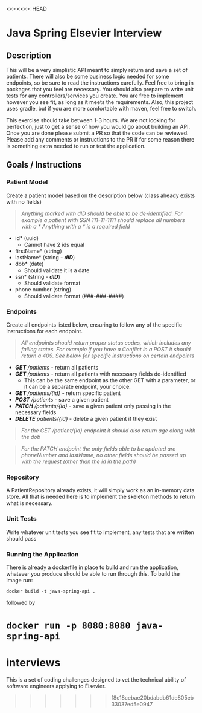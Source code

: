 <<<<<<< HEAD
# Java Spring Elsevier Interview 

## Description

This will be a very simplistic API meant to simply return and save a set of patients. 
There will also be some business logic needed for some endpoints, so be sure to
read the instructions carefully. Feel free to bring in packages that you feel are necessary. You should also 
prepare to write unit tests for any controllers/services you create. You are free to implement however you see fit,
as long as it meets the requirements. Also, this project uses gradle, but if you are more comfortable with maven, feel free 
to switch.

This exercise should take between 1-3 hours. We are not looking for perfection, just to get a sense
of how you would go about building an API. Once you are done please submit a PR so that the code can be
reviewed. Please add any comments or instructions to the PR if for some reason there is something extra needed
to run or test the application.

## Goals / Instructions

### Patient Model

Create a patient model based on the description below (class already exists with no fields)

> _Anything marked with dID should be able to be de-identified. For example
> a patient with SSN 111-11-1111 should replace all numbers with a *_
> _Anything with a * is a required field_

* id* (uuid)
  * Cannot have 2 ids equal
* firstName* (string)
* lastName* (string - ***dID***)
* dob* (date)
  * Should validate it is a date
* ssn* (string - ***dID***)
  * Should validate format
* phone number (string)
  * Should validate format (###-###-####)

### Endpoints

Create all endpoints listed below, ensuring to follow any of the specific instructions for each endpoint.

> _All endpoints should return proper status codes, which includes any failing states. For example if
> you have a Conflict in a POST it should return a 409. See below for specific instructions on certain
> endpoints_

* ***GET*** _/patients_ - return all patients
* ***GET*** _/patients_ - return all patients with necessary fields de-identified
  * This can be the same endpoint as the other GET with a parameter, or it can be a separate endpoint, your choice.
* ***GET*** _/patients/{id}_ - return specific patient
* ***POST*** _/patients_ - save a given patient
* ***PATCH*** _/patients/{id}_ - save a given patient only passing in the necessary fields
* ***DELETE*** _patients/{id}_ - delete a given patient if they exist

> _For the GET /patient/{id} endpoint it should also return age along with the dob_

> _For the PATCH endpoint the only fields able to be updated are phoneNumber and lastName, no other
> fields should be passed up with the request (other than the id in the path)_

### Repository

A PatientRepository already exists, it will simply work as an in-memory data store.
All that is needed here is to implement the skeleton methods to return what is necessary.

### Unit Tests

Write whatever unit tests you see fit to implement, any tests that are written should pass

### Running the Application

There is already a dockerfile in place to build and run the application, whatever you produce should be able to run
through this. To build the image run: 

``docker build -t java-spring-api .``

followed by

``docker run -p 8080:8080 java-spring-api``
=======
# interviews
This is a set of coding challenges designed to vet the technical ability of software engineers applying to Elsevier.
>>>>>>> f8c18cebae20bdabdb61de805eb33037ed5e0947
